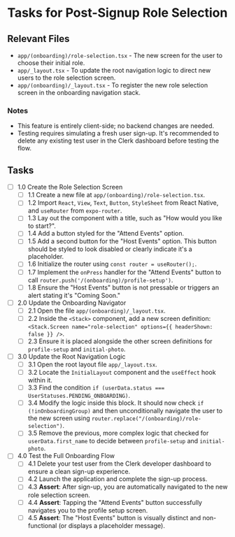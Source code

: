 # Tasks for Post-Signup Role Selection

## Relevant Files

- `app/(onboarding)/role-selection.tsx` - The new screen for the user to choose their initial role.
- `app/_layout.tsx` - To update the root navigation logic to direct new users to the role selection screen.
- `app/(onboarding)/_layout.tsx` - To register the new role selection screen in the onboarding navigation stack.

### Notes

- This feature is entirely client-side; no backend changes are needed.
- Testing requires simulating a fresh user sign-up. It's recommended to delete any existing test user in the Clerk dashboard before testing the flow.

## Tasks

- [ ] 1.0 Create the Role Selection Screen
  - [ ] 1.1 Create a new file at `app/(onboarding)/role-selection.tsx`.
  - [ ] 1.2 Import `React`, `View`, `Text`, `Button`, `StyleSheet` from React Native, and `useRouter` from `expo-router`.
  - [ ] 1.3 Lay out the component with a title, such as "How would you like to start?".
  - [ ] 1.4 Add a button styled for the "Attend Events" option.
  - [ ] 1.5 Add a second button for the "Host Events" option. This button should be styled to look disabled or clearly indicate it's a placeholder.
  - [ ] 1.6 Initialize the router using `const router = useRouter();`.
  - [ ] 1.7 Implement the `onPress` handler for the "Attend Events" button to call `router.push('/(onboarding)/profile-setup')`.
  - [ ] 1.8 Ensure the "Host Events" button is not pressable or triggers an alert stating it's "Coming Soon."

- [ ] 2.0 Update the Onboarding Navigator
  - [ ] 2.1 Open the file `app/(onboarding)/_layout.tsx`.
  - [ ] 2.2 Inside the `<Stack>` component, add a new screen definition: `<Stack.Screen name="role-selection" options={{ headerShown: false }} />`.
  - [ ] 2.3 Ensure it is placed alongside the other screen definitions for `profile-setup` and `initial-photo`.

- [ ] 3.0 Update the Root Navigation Logic
  - [ ] 3.1 Open the root layout file `app/_layout.tsx`.
  - [ ] 3.2 Locate the `InitialLayout` component and the `useEffect` hook within it.
  - [ ] 3.3 Find the condition `if (userData.status === UserStatuses.PENDING_ONBOARDING)`.
  - [ ] 3.4 Modify the logic inside this block. It should now check `if (!inOnboardingGroup)` and then unconditionally navigate the user to the new screen using `router.replace("/(onboarding)/role-selection")`.
  - [ ] 3.5 Remove the previous, more complex logic that checked for `userData.first_name` to decide between `profile-setup` and `initial-photo`.

- [ ] 4.0 Test the Full Onboarding Flow
  - [ ] 4.1 Delete your test user from the Clerk developer dashboard to ensure a clean sign-up experience.
  - [ ] 4.2 Launch the application and complete the sign-up process.
  - [ ] 4.3 **Assert**: After sign-up, you are automatically navigated to the new role selection screen.
  - [ ] 4.4 **Assert**: Tapping the "Attend Events" button successfully navigates you to the profile setup screen.
  - [ ] 4.5 **Assert**: The "Host Events" button is visually distinct and non-functional (or displays a placeholder message).

